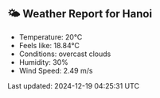 <!-- WEATHER-START -->
## 🌤 Weather Report for Hanoi

- Temperature: 20°C
- Feels like: 18.84°C
- Conditions: overcast clouds
- Humidity: 30%
- Wind Speed: 2.49 m/s

Last updated: 2024-12-19 04:25:31 UTC
<!-- WEATHER-END -->
